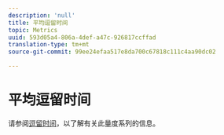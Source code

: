 ```yaml
---
description: 'null'
title: 平均逗留时间
topic: Metrics
uuid: 593d05a4-806a-4def-a47c-926817ccffad
translation-type: tm+mt
source-git-commit: 99ee24efaa517e8da700c67818c111c4aa90dc02

---
```



# 平均逗留时间

请参阅[逗留时间](/help/components/c-variables/c-metrics/metrics-time-spent.md)，以了解有关此量度系列的信息。
